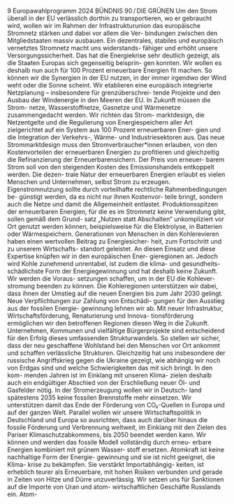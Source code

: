 9
Europawahlprogramm 2024
BÜNDNIS 90 / DIE GRÜNEN 
Um den Strom überall in der EU verlässlich dorthin 
zu transportieren, wo er gebraucht wird, wollen wir 
im Rahmen der Infrastrukturunion das europäische 
Stromnetz stärken und dabei vor allem die Ver-
bindungen zwischen den Mitgliedstaaten massiv 
ausbauen. Ein dezentrales, stabiles und europäisch 
vernetztes Stromnetz macht uns widerstands-
fähiger und erhöht unsere Versorgungssicherheit. 
Das hat die Energiekrise sehr deutlich gezeigt, als 
die Staaten Europas sich gegenseitig beisprin-
gen konnten. Wir wollen es deshalb nun auch für 
100 Prozent erneuerbare Energien fit machen. So 
können wir die Synergien in der EU nutzen, in der 
immer irgendwo der Wind weht oder die Sonne 
scheint. Wir etablieren eine europäisch integrierte 
Netzplanung – insbesondere für grenzüberschrei-
tende Projekte und den Ausbau der Windenergie in 
den Meeren der EU. In Zukunft müssen die Strom-
netze, Wasserstoffnetze, Gasnetze und Wärmenetze 
zusammengedacht werden. Wir richten das Strom-
marktdesign, die Netzentgelte und die Regulierung 
von Energiespeichern aller Art zielgerichtet auf 
ein System aus 100 Prozent erneuerbaren Ener-
gien und die Integration der Verkehrs-, Wärme- und 
Industriesektoren aus. Das neue Strommarktdesign 
muss den Stromverbraucher*innen erlauben, von 
den Kostenvorteilen der erneuerbaren Energien 
zu profitieren und gleichzeitig die Refinanzierung 
der Erneuerbarensichern. Der Preis von erneuer-
barem Strom soll von den steigenden Kosten des 
Emissionshandels entkoppelt werden. Die dezen-
trale Natur der erneuerbaren Energien erlaubt es 
vielen Menschen und Unternehmen, selbst Strom 
zu erzeugen. Eigenstromnutzung sollte durch 
vorteilhafte rechtliche Rahmenbedingungen be-
günstigt werden, da es nicht nur ihnen Kostenvor-
teile bringt, sondern auch die Netze und damit die 
Allgemeinheit entlastet. Produktionsspitzen der 
erneuerbaren Energien, für die es im Stromnetz 
keine Verwendung gibt, sollen gemäß dem Grund-
satz „Nutzen statt Abschalten“ unkompliziert vor 
Ort genutzt werden können, beispielsweise für die 
Elektrolyse, in Batterien oder Wärmespeichern.
Generationen von Menschen in den Kohlerevieren 
haben einen wertvollen Beitrag zu Energiesicher-
heit, zum Fortschritt und zu unserem Wirtschafts-
standort geleistet. An diesen Einsatz und diese 
Expertise knüpfen wir in den europäischen Ener-
gieregionen an. Jedoch wird Kohle zunehmend 
unrentabel, ist zudem die klima- und gesundheits-
schädlichste Form der Energiegewinnung und hat 
deshalb keine Zukunft. Wir werden die Voraus-
setzungen schaffen, um in der EU die Kohlever-
stromung beenden zu können. Die Kohleregionen 
unterstützen wir dabei, dass ihnen der Umstieg 
auf die neuen Energien bis zum Jahr 2030 gelingt. 
Neue Verpflichtungen zur Zahlung von Entschädi-
gungen für den Ausstieg aus der fossilen Energie-
gewinnung lehnen wir ab. Mit neuer Infrastruktur, 
Wirtschaftsförderung, Renaturierung und Innova-
tionsförderung ermöglichen wir den betroffenen 
Regionen diesen Weg in die Zukunft. Unternehmen, 
Kommunen und vielfältige Bürgerprojekte sind 
entscheidend für den Erfolg dieses umfassenden 
Strukturwandels. So stellen wir sicher, dass der neu 
geschaffene Wohlstand bei den Menschen vor Ort 
ankommt und schaffen verlässliche Strukturen.
Gleichzeitig hat uns insbesondere der russische 
Angriffskrieg gegen die Ukraine gezeigt, wie 
abhängig wir noch von Erdgas sind und welche 
Schwierigkeiten das mit sich bringt. In den kom-
menden Jahren ist im Einklang mit unseren Klima-
zielen deshalb auch ein endgültiger Abschied von 
der Erschließung neuer Öl- und Gasfelder nötig. 
In der Stromerzeugung wollen wir in Deutsch-
land spätestens 2035 keine fossilen Brennstoffe 
mehr einsetzen. Wir unterstützen damit das Ende 
der Förderung von CO₂-Quellen in Europa und 
auf der ganzen Welt. Parallel wollen wir unsere 
Wirtschaftspolitik in Deutschland und Europa so 
ausrichten, dass auch darüber hinaus die fossile 
Förderung und Verbrennung weltweit, im Einklang 
mit den Zielen des Pariser Klimaschutzabkommens, 
bis 2050 beendet werden kann. Wir können und 
werden das fossile Modell vollständig durch erneu-
erbare Energien kombiniert mit grünem Wasser-
stoff ersetzen.
Atomkraft ist keine nachhaltige Form der Energie-
gewinnung und sie ist nicht geeignet, die Klima-
krise zu bekämpfen. Sie verstärkt Importabhängig-
keiten, ist erheblich teurer als Erneuerbare, mit 
hohen Risiken verbunden und gerade in Zeiten von 
Hitze und Dürre unzuverlässig. Wir setzen uns für 
Sanktionen auf die Importe von Uran und atom-
wirtschaftlichen Geschäfte Russlands ein. Atom-
